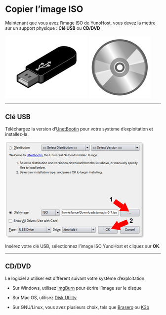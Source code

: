 # Copier l’image ISO

Maintenant que vous avez l’image ISO de YunoHost, vous devez la mettre sur un support physique : **Clé USB** ou **CD/DVD**

<img src="/images/usb_key.png">
<img src="/images/cd.jpg" width=200>

---

## Clé USB

Téléchargez la version d’<a href="http://unetbootin.sourceforge.net/" target="_blank">UnetBootin</a> pour votre système d’exploitation et installez-la.

<img src="/images/unetbootin.png">

Insérez votre clé USB, sélectionnez l’image ISO YunoHost et cliquez sur **OK**.


---

## CD/DVD

Le logiciel à utiliser est différent suivant votre système d’exploitation.

* Sur Windows, utilisez [ImgBurn](http://www.imgburn.com/) pour écrire l’image sur le disque

* Sur Mac OS, utilisez [Disk Utility](http://support.apple.com/kb/ph7025)

* Sur GNU/Linux, vous avez plusieurs choix, tels que [Brasero](https://wiki.gnome.org/Apps/Brasero) ou [K3b](http://www.k3b.org/)
